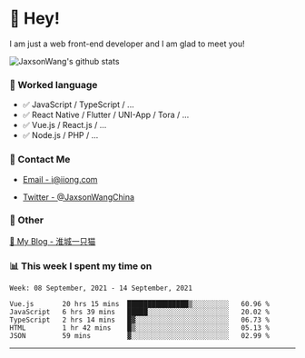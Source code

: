 # 👋 Hey!

I am just a web front-end developer and I am glad to meet you!

![JaxsonWang's github stats](https://github-readme-stats.vercel.app/api?username=JaxsonWang&&show_icons=true&&title_color=1abc9c&&icon_color=1abc9c)


### 📝 Worked language

- ✅ JavaScript / TypeScript / ...
- ✅ React Native / Flutter / UNI-App / Tora / ...
- ✅ Vue.js / React.js / ...
- ✅ Node.js / PHP / ...

### 📮 Contact Me

- [Email - i@iiong.com](mailto:i@iiong.com)

- [Twitter - @JaxsonWangChina](https://twitter.com/JaxsonWangChina)

### 🤪 Other

[📌 My Blog - 淮城一只猫](https://iiong.com)

### 📊 This week I spent my time on

<!--START_SECTION:waka-->
```text
Week: 08 September, 2021 - 14 September, 2021

Vue.js       20 hrs 15 mins  ███████████████▒░░░░░░░░░   60.96 % 
JavaScript   6 hrs 39 mins   █████░░░░░░░░░░░░░░░░░░░░   20.02 % 
TypeScript   2 hrs 14 mins   █▓░░░░░░░░░░░░░░░░░░░░░░░   06.73 % 
HTML         1 hr 42 mins    █▒░░░░░░░░░░░░░░░░░░░░░░░   05.13 % 
JSON         59 mins         ▓░░░░░░░░░░░░░░░░░░░░░░░░   02.99 % 
```
<!--END_SECTION:waka-->

---
